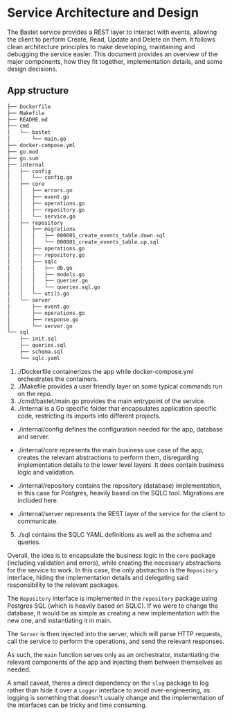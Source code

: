 # Service Architecture and Design
The Bastet service provides a REST layer to interact with events, allowing the client to perform Create, Read, Update and Delete on them. It follows clean architecture principles to make developing, maintaining and debugging the service easier. This document provides an overview of the major components, how they fit together, implementation details, and some design decisions.

## App structure
```bash
├── Dockerfile
├── Makefile
├── README.md
├── cmd
│   └── bastet
│       └── main.go
├── docker-compose.yml
├── go.mod
├── go.sum
├── internal
│   ├── config
│   │   └── config.go
│   ├── core
│   │   ├── errors.go
│   │   ├── event.go
│   │   ├── operations.go
│   │   ├── repository.go
│   │   └── service.go
│   ├── repository
│   │   ├── migrations
│   │   │   ├── 000001_create_events_table.down.sql
│   │   │   └── 000001_create_events_table.up.sql
│   │   ├── operations.go
│   │   ├── repository.go
│   │   ├── sqlc
│   │   │   ├── db.go
│   │   │   ├── models.go
│   │   │   ├── querier.go
│   │   │   └── queries.sql.go
│   │   └── utils.go
│   └── server
│       ├── event.go
│       ├── operations.go
│       ├── response.go
│       └── server.go
└── sql
    ├── init.sql
    ├── queries.sql
    ├── schema.sql
    └── sqlc.yaml
```

1. ./Dockerfile containerizes the app while docker-compose.yml orchestrates the containers.
2. ./Makefile provides a user friendly layer on some typical commands run on the repo.
3. ./cmd/bastet/main.go provides the main entrypoint of the service.
4. ./internal is a Go specific folder that encapsulates application specific code, restricting its imports into different projects.

  * ./internal/config defines the configuration needed for the app, database and server.

  * ./internal/core represents the main business use case of the app, creates the relevant abstractions to perform them, disregarding implementation details to the lower level layers. It does contain business logic and validation.

  * ./internal/repository contains the repository (database) implementation, in this case for Postgres, heavily based on the SQLC tool. Migrations are included here.

  * ./internal/server represents the REST layer of the service for the client to communicate.

5. ./sql contains the SQLC YAML definitions as well as the schema and queries.

Overall, the idea is to encapsulate the business logic in the `core` package (including validation and errors), while creating the necessary abstractions for the service to work. In this case, the only abstraction is the `Repository` interface, hiding the implementation details and delegating said responsibility to the relevant packages.

The `Repository` interface is implemented in the `repository` package using Postgres SQL (which is heavily based on SQLC). If we were to change the database, it would be as simple as creating a new implementation with the new one, and instantiating it in main.

The `Server` is then injected into the server, which will parse HTTP requests, call the service to perform the operations, and send the relevant responses.

As such, the `main` function serves only as an orchestrator, instantiating the relevant components of the app and injecting them between themselves as needed.

A small caveat, theres a direct dependency on the `slog` package to log rather than hide it over a `Logger` interface to avoid over-engineering, as logging is something that doesn't usually change and the implementation of the interfaces can be tricky and time consuming.
